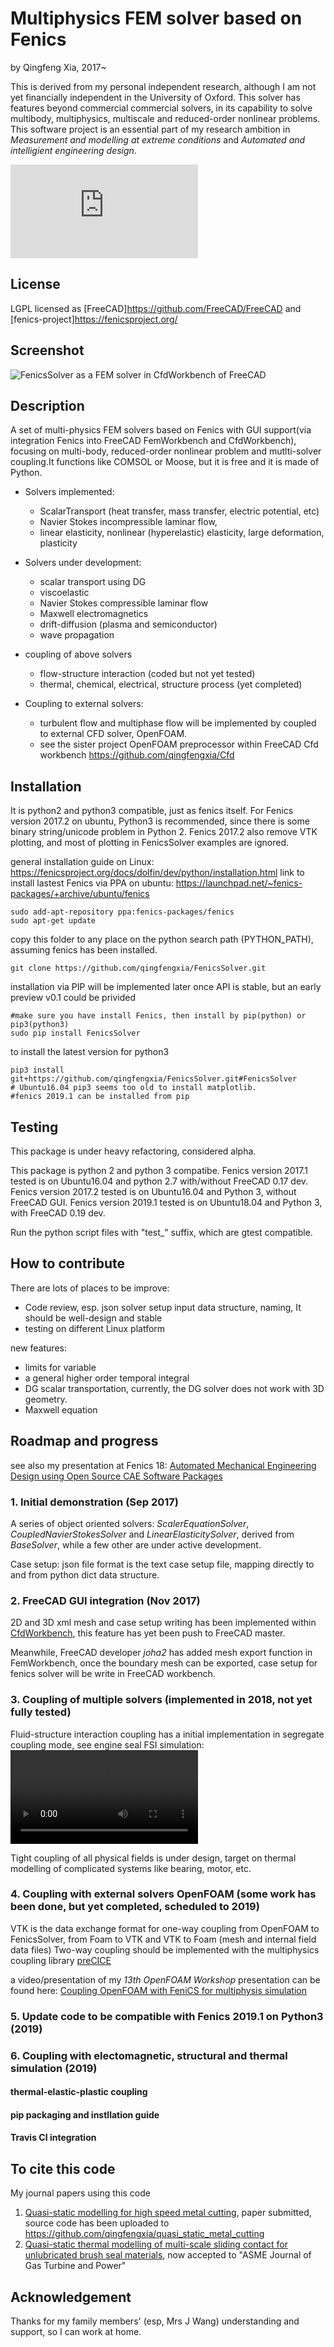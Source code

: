 # Multiphysics FEM solver based on Fenics

by Qingfeng Xia, 2017~

This is derived from my personal independent research, although I am not yet financially independent in the University of Oxford. This solver has features beyond commercial commercial solvers, in its capability to solve multibody, multiphysics, multiscale and reduced-order nonlinear problems.
This software project is an essential part of my research ambition in *Measurement and modelling at extreme conditions* and *Automated and intelligient engineering design*.

![Schematic of automated engineering design pipeline](https://forum.freecadweb.org/download/file.php?id=73587)

## License

LGPL licensed as [FreeCAD]<https://github.com/FreeCAD/FreeCAD> and [fenics-project]<https://fenicsproject.org/>

## Screenshot

![FenicsSolver as a FEM solver in CfdWorkbench of FreeCAD](FenicsSolver_FreeCAD.png?raw=true "FenicsSolver as a CFD solver in CfdWorkbench of FreeCAD")

## Description

A set of multi-physics FEM solvers based on Fenics with GUI support(via integration Fenics into FreeCAD FemWorkbench and CfdWorkbench),
focusing on multi-body, reduced-order nonlinear problem and mutlti-solver coupling.It functions like COMSOL or Moose, but it is free and it is made of Python.

+ Solvers implemented:
  - ScalarTransport (heat transfer, mass transfer, electric potential, etc)
  - Navier Stokes incompressible laminar flow, 
  - linear elasticity, nonlinear (hyperelastic) elasticity, large deformation, plasticity

+ Solvers under development:
  - scalar transport using DG
  - viscoelastic
  - Navier Stokes compressible laminar flow 
  - Maxwell electromagnetics
  - drift-diffusion (plasma and semiconductor)
  - wave propagation

+ coupling of above solvers
  - flow-structure interaction (coded but not yet tested)
  - thermal, chemical, electrical, structure process (yet completed)

+ Coupling to external solvers:
  - turbulent flow and multiphase flow will be implemented by coupled to external CFD solver, OpenFOAM.
  - see the sister project OpenFOAM preprocessor within FreeCAD Cfd workbench <https://github.com/qingfengxia/Cfd>


## Installation

It is python2 and python3 compatible, just as fenics itself. For Fenics version 2017.2 on ubuntu, Python3 is recommended, since there is some binary string/unicode problem in Python 2. Fenics 2017.2 also remove VTK plotting, and most of plotting in FenicsSolver examples are ignored.

general installation guide on Linux: <https://fenicsproject.org/docs/dolfin/dev/python/installation.html>
link to install lastest Fenics via PPA on ubuntu: <https://launchpad.net/~fenics-packages/+archive/ubuntu/fenics>
```
sudo add-apt-repository ppa:fenics-packages/fenics
sudo apt-get update
```

copy this folder to any place on the python search path (PYTHON_PATH), assuming fenics has been installed. 

```
git clone https://github.com/qingfengxia/FenicsSolver.git
```

installation via PIP will be implemented later once API is stable, but an early preview v0.1 could be privided
```
#make sure you have install Fenics, then install by pip(python) or pip3(python3)
sudo pip install FenicsSolver
```

to install the latest version for python3
```
pip3 install git+https://github.com/qingfengxia/FenicsSolver.git#FenicsSolver
# Ubuntu16.04 pip3 seems too old to install matplotlib.
#fenics 2019.1 can be installed from pip
```

## Testing

This package is under heavy refactoring, considered alpha.

This package is python 2 and python 3 compatibe.
Fenics version 2017.1 tested is on Ubuntu16.04 and python 2.7 with/without FreeCAD 0.17 dev.
Fenics version 2017.2 tested is on Ubuntu16.04 and Python 3, without FreeCAD GUI. 
Fenics version 2019.1 tested is on Ubuntu18.04 and Python 3, with FreeCAD 0.19 dev. 

Run the python script files with "test_" suffix, which are gtest compatible. 

## How to contribute

There are lots of places to be improve:
+ Code review, esp. json solver setup input data structure, naming, It should be well-design and stable
+ testing on different Linux platform

new features:
+ limits for variable
+ a general higher order temporal integral
+ DG scalar transportation, currently, the DG solver does not work with 3D geometry.
+ Maxwell equation

## Roadmap and progress

see also my presentation at Fenics 18: [Automated Mechanical Engineering Design using Open Source CAE Software Packages](doc/Fenics18_Xia.pdf)

### 1. Initial demonstration (Sep 2017)

A series of object oriented solvers: *ScalerEquationSolver*, *CoupledNavierStokesSolver* and *LinearElasticitySolver*, derived from *BaseSolver*, while a few other are under active development. 

Case setup: json file format is the text case setup file, mapping directly to and from python dict data structure.

### 2. FreeCAD GUI integration (Nov 2017)

2D and 3D xml mesh and case setup writing has been implemented within [CfdWorkbench](https://github.com/qingfengxia/Cfd), this feature has yet been push to FreeCAD master.
 
Meanwhile, FreeCAD developer *joha2* has added mesh export function in FemWorkbench, once the boundary mesh can be exported, case setup for fenics solver will be write in FreeCAD workbench.


### 3. Coupling of multiple solvers (implemented in 2018, not yet fully tested)

Fluid-structure interaction coupling has a initial implementation in segregate coupling mode, see engine seal FSI simulation:
![2D FSI simulation of labyrinth seal](doc/fsi_velmag.mp4)

Tight coupling of all physical fields is under design, target on thermal modelling of complicated systems like bearing, motor, etc.

### 4. Coupling with external solvers OpenFOAM (some work has been done, but yet completed, scheduled to 2019)

VTK is the data exchange format for one-way coupling from OpenFOAM to FenicsSolver, from Foam to VTK and VTK to Foam (mesh and internal field data files)
Two-way coupling should be implemented with the multiphysics coupling library [preCICE](https://github.com/precice/precice)

a video/presentation of my *13th OpenFOAM Workshop* presentation can be found here:
[Coupling OpenFOAM with FeniCS for multiphysis simulation](https://www.iesensor.com/blog/2018/06/25/coupling-openfoam-with-fenics-for-multiphysis-simulation-openfoam-workshop-13-presentation/)

### 5. Update code to be compatible with Fenics 2019.1 on Python3 (2019)

### 6. Coupling with electomagnetic, structural and thermal simulation (2019)

#### thermal-elastic-plastic coupling
#### pip packaging and instllation guide
#### Travis CI integration

## To cite this code

My journal papers using this code
1. [Quasi-static modelling for high speed metal cutting](), paper submitted, source code has been uploaded to <https://github.com/qingfengxia/quasi_static_metal_cutting>
2. [Quasi-static thermal modelling of multi-scale sliding contact for unlubricated brush seal materials](http://proceedings.asmedigitalcollection.asme.org/proceeding.aspx?articleid=2701103), now accepted to "ASME Journal of Gas Turbine and Power"

## Acknowledgement

Thanks for my family members' (esp, Mrs J Wang) understanding and support, so I can work at home.




